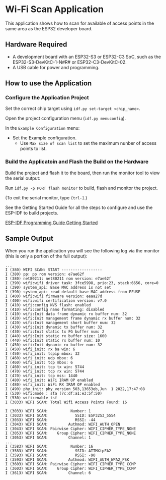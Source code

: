 # Wi-Fi Scan Application

This application shows how to scan for available of access points in the same
area as the ESP32 developer board.

## Hardware Required

* A development board with an ESP32-S3 or ESP32-C3 SoC, such as the ESP32-S3-DevKitC-1-N#R# or ESP32-C3-DevKitC-02.
* A USB cable for power and programming.

## How to use the Application

### Configure the Application Project
Set the correct chip target using `idf.py set-target <chip_name>`.

Open the project configuration menu (`idf.py menuconfig`). 

In the `Example Configuration` menu:

* Set the Example configuration.
    * Use `Max size of scan list` to set the maximum nunber of access points to list.

### Build the Applicatoin and Flash the Build on the Hardware

Build the project and flash it to the board, then run the monitor tool to view
the serial output:

Run `idf.py -p PORT flash monitor` to build, flash and monitor the project.

(To exit the serial monitor, type ``Ctrl-]``.)

See the Getting Started Guide for all the steps to configure and use the ESP-IDF
to build projects.

[ESP-IDF Programming Guide Getting Started](https://docs.espressif.com/projects/esp-idf/en/latest/esp32s3/get-started/index.html)

## Sample Output

When you run the application you will see the following log via the monitor 
(this is only a portion of the full output):

```
...
I (380) WIFI SCAN: START ------------------
I (380) pp: pp rom version: e7ae62f
I (380) net80211: net80211 rom version: e7ae62f
I (390) wifi:wifi driver task: 3fce5998, prio:23, stack:6656, core=0
I (390) system_api: Base MAC address is not set
I (390) system_api: read default base MAC address from EFUSE
I (400) wifi:wifi firmware version: eeaa27d
I (400) wifi:wifi certification version: v7.0
I (410) wifi:config NVS flash: enabled
I (410) wifi:config nano formating: disabled
I (410) wifi:Init data frame dynamic rx buffer num: 32
I (420) wifi:Init management frame dynamic rx buffer num: 32
I (420) wifi:Init management short buffer num: 32
I (430) wifi:Init dynamic tx buffer num: 32
I (430) wifi:Init static tx FG buffer num: 2
I (440) wifi:Init static rx buffer size: 1600
I (440) wifi:Init static rx buffer num: 10
I (450) wifi:Init dynamic rx buffer num: 32
I (450) wifi_init: rx ba win: 6
I (450) wifi_init: tcpip mbox: 32
I (460) wifi_init: udp mbox: 6
I (460) wifi_init: tcp mbox: 6
I (460) wifi_init: tcp tx win: 5744
I (470) wifi_init: tcp rx win: 5744
I (470) wifi_init: tcp mss: 1440
I (480) wifi_init: WiFi IRAM OP enabled
I (480) wifi_init: WiFi RX IRAM OP enabled
I (490) phy_init: phy_version 503,13653eb,Jun  1 2022,17:47:08
I (530) wifi:mode : sta (7c:df:a1:e3:5f:50)
I (530) wifi:enable tsf
I (3033) WIFI SCAN: Total Wifi Access Points Found: 16

I (3033) WIFI SCAN:          Number: 1
I (3033) WIFI SCAN:            SSID: ESP32S3_5554
I (3033) WIFI SCAN:            RSSI: -44
I (3043) WIFI SCAN:         Authmod: WIFI_AUTH_OPEN
I (3043) WIFI SCAN: Pairwise Cipher: WIFI_CIPHER_TYPE_NONE
I (3053) WIFI SCAN:    Group Cipher: WIFI_CIPHER_TYPE_NONE
I (3053) WIFI SCAN:         Channel: 1
...
I (3583) WIFI SCAN:          Number: 16
I (3583) WIFI SCAN:            SSID: ATTMXtpFA2
I (3593) WIFI SCAN:            RSSI: -90
I (3593) WIFI SCAN:         Authmod: WIFI_AUTH_WPA2_PSK
I (3603) WIFI SCAN: Pairwise Cipher: WIFI_CIPHER_TYPE_CCMP
I (3603) WIFI SCAN:    Group Cipher: WIFI_CIPHER_TYPE_CCMP
I (3613) WIFI SCAN:         Channel: 6
```